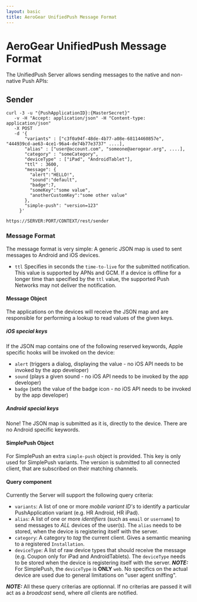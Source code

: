 ```yaml
--- 
layout: basic 
title: AeroGear UnifiedPush Message Format 
---
```


# AeroGear UnifiedPush Message Format

The UnifiedPush Server allows sending messages to the native and non-native Push APIs:

## Sender

    curl -3 -u "{PushApplicationID}:{MasterSecret}"
       -v -H "Accept: application/json" -H "Content-type: application/json" 
       -X POST
       -d '{
           "variants" : ["c3f0a94f-48de-4b77-a08e-68114460857e", "444939cd-ae63-4ce1-96a4-de74b77e3737" ....],
           "alias" : ["user@account.com", "someone@aerogear.org", ....],
           "category" : "someCategory",
           "deviceType" : ["iPad", "AndroidTablet"],
           "ttl" : 3600,
           "message": {
             "alert":"HELLO!",
             "sound":"default",
             "badge":7,
             "someKey":"some value",
             "anotherCustomKey":"some other value"
           },
           "simple-push": "version=123"
         }'

    https://SERVER:PORT/CONTEXT/rest/sender

### Message Format
The message format is very simple: A generic JSON map is used to sent messages to Android and iOS devices. 

* ```ttl``` Specifies in seconds the ```time-to-live``` for the submitted notification. This value is supported by APNs and GCM. If a device is offline for a longer time than specified by the ```ttl``` value, the supported Push Networks may not deliver the notification.



#### Message Object

The applications on the devices will receive the JSON map and are responsible for performing a lookup to read values 
of the given keys.

##### iOS special keys

If the JSON map contains one of the following reserved keywords, Apple specific hooks will be invoked on the device:

* ```alert``` (triggers a dialog, displaying the value - no iOS API needs to be invoked by the app developer)
* ```sound``` (plays a given sound  - no iOS API needs to be invoked by the app developer)
* ```badge``` (sets the value of the badge icon - no iOS API needs to be invoked by the app developer)

##### Android special keys

None! The JSON map is submitted as it is, directly to the device. There are no Android specific keywords.


#### SimplePush Object

For SimplePush an extra ```simple-push``` object is provided. This key is only used for SimplePush variants. The version is submitted to all connected client, that are subscribed on their matching channels.


#### Query component

Currently the Server will support the following query criteria:

* ```variants```: A list of one or more _mobile variant ID's_ to identify a particular PushApplication variant (e.g. HR Android, HR iPad).
* ```alias```: A list of one or more _identifiers_ (such as ```email``` or ```username```) to send messages to *ALL* devices of the user(s). The ```alias``` needs to be stored, when the device is registering itself with the server.
* ```category```: A category to _tag_ the current client. Gives a semantic meaning to a registered ```Installation```.
* ```deviceType```: A list of raw device types that should receive the message (e.g. Coupon only for iPad and AndroidTablets). The ```deviceType``` needs to be stored when the device is registering itself with the server. _**NOTE:**_ For SimplePush, the ```deviceType``` is **ONLY** ```web```. No specifics on the actual device are used due to general limitations on "user agent sniffing".

_**NOTE:**_ All these query criterias are optionnal. If no criterias are passed it will act as a  _broadcast_ send, where _all_ clients are notified. 
